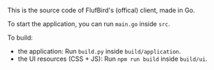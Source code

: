 This is the source code of FlufBird's (offical) client, made in Go.

To start the application, you can run `main.go` inside `src`.

To build:

- the application: Run `build.py` inside `build/application`.
- the UI resources (CSS + JS): Run `npm run build` inside `build/ui`.